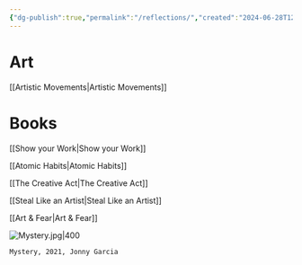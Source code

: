 ```yaml
---
{"dg-publish":true,"permalink":"/reflections/","created":"2024-06-28T12:56:50.000-04:00","updated":"2024-05-14T12:40:19.000-04:00"}
---
```


# Art

[[Artistic Movements\|Artistic Movements]]

# Books

[[Show your Work\|Show your Work]]

[[Atomic Habits\|Atomic Habits]]

[[The Creative Act\|The Creative Act]]

[[Steal Like an Artist\|Steal Like an Artist]]

[[Art & Fear\|Art & Fear]]

![Mystery.jpg|400](/img/user/MEDIA/Mystery.jpg)
```
Mystery, 2021, Jonny Garcia
```
